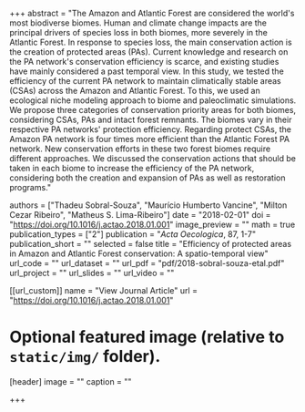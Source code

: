 +++
abstract = "The Amazon and Atlantic Forest are considered the world's most biodiverse biomes. Human and climate change impacts are the principal drivers of species loss in both biomes, more severely in the Atlantic Forest. In response to species loss, the main conservation action is the creation of protected areas (PAs). Current knowledge and research on the PA network's conservation efficiency is scarce, and existing studies have mainly considered a past temporal view. In this study, we tested the efficiency of the current PA network to maintain climatically stable areas (CSAs) across the Amazon and Atlantic Forest. To this, we used an ecological niche modeling approach to biome and paleoclimatic simulations. We propose three categories of conservation priority areas for both biomes, considering CSAs, PAs and intact forest remnants. The biomes vary in their respective PA networks' protection efficiency. Regarding protect CSAs, the Amazon PA network is four times more efficient than the Atlantic Forest PA network. New conservation efforts in these two forest biomes require different approaches. We discussed the conservation actions that should be taken in each biome to increase the efficiency of the PA network, considering both the creation and expansion of PAs as well as restoration programs."

authors = ["Thadeu Sobral-Souza", "Maurício Humberto Vancine", "Milton Cezar Ribeiro", "Matheus S. Lima-Ribeiro"]
date = "2018-02-01"
doi = "https://doi.org/10.1016/j.actao.2018.01.001"
image_preview = ""
math = true
publication_types = ["2"]
publication = "*Acta Oecologica*, 87, 1-7"
publication_short = ""
selected = false
title = "Efficiency of protected areas in Amazon and Atlantic Forest conservation: A spatio-temporal view"
url_code = ""
url_dataset = ""
url_pdf = "pdf/2018-sobral-souza-etal.pdf"
url_project = ""
url_slides = ""
url_video = ""

[[url_custom]]
name = "View Journal Article"
url = "https://doi.org/10.1016/j.actao.2018.01.001"

# Optional featured image (relative to `static/img/` folder).
[header]
image = ""
caption = ""

+++
